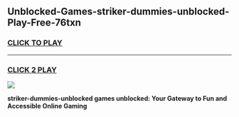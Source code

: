 
## Unblocked-Games-striker-dummies-unblocked-Play-Free-76txn
<h3>
<a href="https://premium76.site?title=striker-dummies-unblocked&ref=19M">CLICK TO PLAY</a></h3>
<hr>

<h3>
<a href="https://premium76.site?title=striker-dummies-unblocked&ref=19M">CLICK 2 PLAY</a>
  
</h3>

<a href="https://premium76.site?title=striker-dummies-unblocked&ref=19M"><img src="https://clearcache.store/games.png"></a>


**striker-dummies-unblocked games unblocked: Your Gateway to Fun and Accessible Online Gaming**
